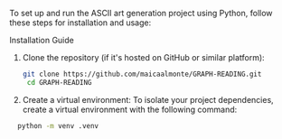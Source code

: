 To set up and run the ASCII art generation project using Python, follow these steps for installation and usage:

Installation Guide
1. Clone the repository (if it's hosted on GitHub or similar platform):
   ```bash
   git clone https://github.com/maicaalmonte/GRAPH-READING.git
    cd GRAPH-READING

2. Create a virtual environment:
To isolate your project dependencies, create a virtual environment with the following command:

  ```bash
    python -m venv .venv
